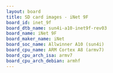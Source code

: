 ```yaml
---
layout: board
title: SD card images - iNet 9F
board_id: inet_9f
board_dtb_name: sun4i-a10-inet9f-rev03
board_name: iNet 9F
board_maker_name: iNet
board_soc_name: Allwinner A10 (sun4i)
board_cpu_name: ARM Cortex A8 (armv7)
board_cpu_arch_isa: armv7
board_cpu_arch_debian: armhf
---
```

